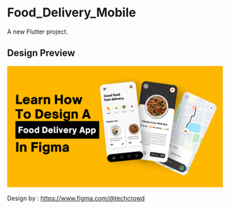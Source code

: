 # Food_Delivery_Mobile

A new Flutter project.

## Design Preview

![Desain View](post.png)

Design by : https://www.figma.com/@techcrowd
